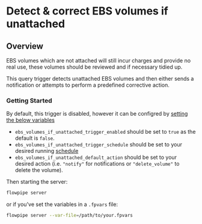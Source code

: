 # Detect & correct EBS volumes if unattached

## Overview

EBS volumes which are not attached will still incur charges and provide no real use, these volumes should be reviewed and if necessary tidied up.

This query trigger detects unattached EBS volumes and then either sends a notification or attempts to perform a predefined corrective action.

### Getting Started

By default, this trigger is disabled, however it can be configred by [setting the below variables](https://flowpipe.io/docs/build/mod-variables#passing-input-variables)
- `ebs_volumes_if_unattached_trigger_enabled` should be set to `true` as the default is `false`.
- `ebs_volumes_if_unattached_trigger_schedule` should be set to your desired running [schedule](https://flowpipe.io/docs/flowpipe-hcl/trigger/schedule#more-examples)
- `ebs_volumes_if_unattached_default_action` should be set to your desired action (i.e. `"notify"` for notifications or `"delete_volume"` to delete the volume).

Then starting the server:
```sh
flowpipe server
```

or if you've set the variables in a `.fpvars` file:
```sh
flowpipe server --var-file=/path/to/your.fpvars
```